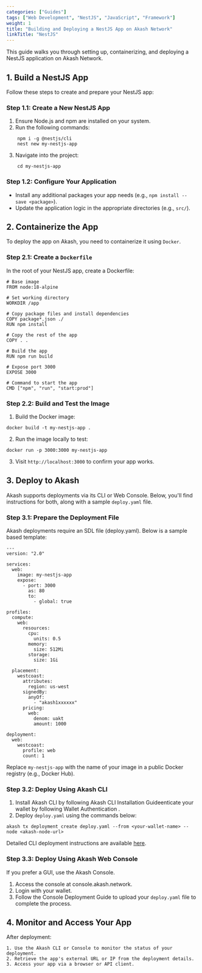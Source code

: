 ```yaml
---
categories: ["Guides"]
tags: ["Web Development", "NestJS", "JavaScript", "Framework"]
weight: 1
title: "Building and Deploying a NestJS App on Akash Network"
linkTitle: "NestJS"
---
```


This guide walks you through setting up, containerizing, and deploying a NestJS application on Akash Network. 

## 1. Build a NestJS App

Follow these steps to create and prepare your NestJS app:

### Step 1.1: Create a New NestJS App

1. Ensure Node.js and npm are installed on your system.
2. Run the following commands:
```
    npm i -g @nestjs/cli
    nest new my-nestjs-app
```
3. Navigate into the project:
```
    cd my-nestjs-app
```
### Step 1.2: Configure Your Application
- Install any additional packages your app needs (e.g., `npm install --save <package>`).
- Update the application logic in the appropriate directories (e.g., `src/`).

## 2. Containerize the App

To deploy the app on Akash, you need to containerize it using `Docker`.

### Step 2.1: Create a `Dockerfile`

In the root of your NestJS app, create a Dockerfile:
```
# Base image
FROM node:18-alpine

# Set working directory
WORKDIR /app

# Copy package files and install dependencies
COPY package*.json ./
RUN npm install

# Copy the rest of the app
COPY . .

# Build the app
RUN npm run build

# Expose port 3000
EXPOSE 3000

# Command to start the app
CMD ["npm", "run", "start:prod"]
```
### Step 2.2: Build and Test the Image

1. Build the Docker image:
```
docker build -t my-nestjs-app .
```
2. Run the image locally to test:
```
docker run -p 3000:3000 my-nestjs-app
```
3. Visit `http://localhost:3000` to confirm your app works.

## 3. Deploy to Akash
Akash supports deployments via its CLI or Web Console. Below, you'll find instructions for both, along with a sample `deploy.yaml` file.

### Step 3.1: Prepare the Deployment File

Akash deployments require an SDL file (deploy.yaml). Below is a sample based template:

```
---
version: "2.0"

services:
  web:
    image: my-nestjs-app
    expose:
      - port: 3000
        as: 80
        to:
          - global: true

profiles:
  compute:
    web:
      resources:
        cpu:
          units: 0.5
        memory:
          size: 512Mi
        storage:
          size: 1Gi

  placement:
    westcoast:
      attributes:
        region: us-west
      signedBy:
        anyOf:
          - "akash1xxxxxx"
      pricing:
        web:
          denom: uakt
          amount: 1000

deployment:
  web:
    westcoast:
      profile: web
      count: 1
```

Replace `my-nestjs-app` with the name of your image in a public Docker registry (e.g., Docker Hub).

### Step 3.2: Deploy Using Akash CLI

1. Install Akash CLI by following Akash CLI Installation Guideenticate your wallet by following Wallet Authentication .
2. Deploy `deploy.yaml` using the commands below:
```
akash tx deployment create deploy.yaml --from <your-wallet-name> --node <akash-node-url>
```
Detailed CLI deployment instructions are available [here](docs/getting-started/quickstart-guides/akash-cli/).


### Step 3.3: Deploy Using Akash Web Console

If you prefer a GUI, use the Akash Console.

1. Access the console at console.akash.network.
2. Login with your wallet.
3. Follow the Console Deployment Guide to upload your `deploy.yaml` file to complete the process.

## 4. Monitor and Access Your App

After deployment:

    1. Use the Akash CLI or Console to monitor the status of your deployment.
    2. Retrieve the app's external URL or IP from the deployment details.
    3. Access your app via a browser or API client.
